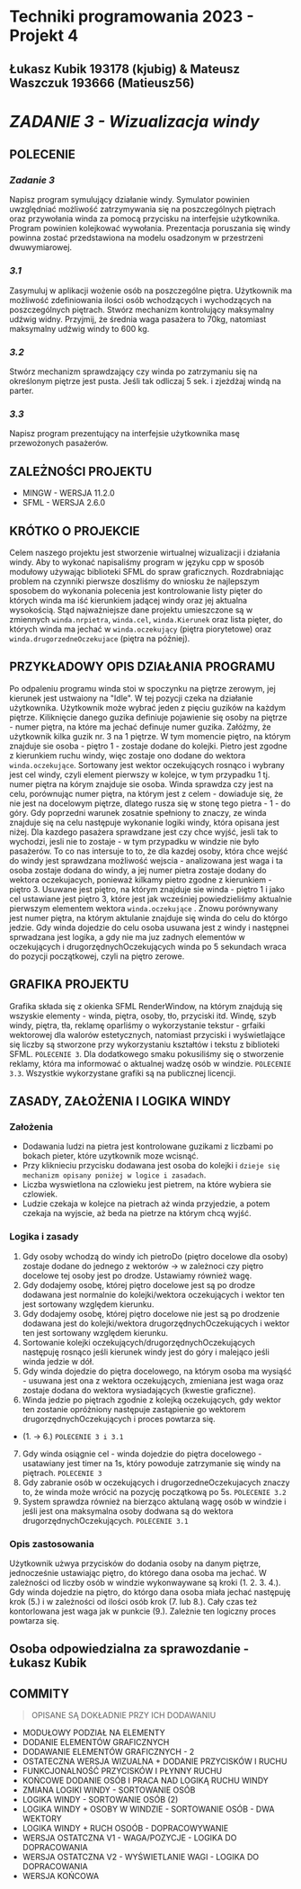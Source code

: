 # Techniki programowania 2023 - Projekt 4
## Łukasz Kubik 193178 (kjubig) & Mateusz Waszczuk 193666 (Matieusz56)

# _ZADANIE 3 - Wizualizacja windy_

## POLECENIE
### _Zadanie 3_
Napisz program symulujący działanie windy. Symulator powinien uwzględniać możliwość zatrzymywania się na poszczególnych piętrach oraz przywołania winda za pomocą przycisku na interfejsie użytkownika. Program powinien kolejkować wywołania. Prezentacja poruszania się windy powinna zostać przedstawiona na modelu osadzonym w przestrzeni dwuwymiarowej.
### _3.1_
Zasymuluj w aplikacji wożenie osób na poszczególne piętra. Użytkownik ma możliwość zdefiniowania ilości osób wchodzących i wychodzących na poszczególnych piętrach. Stwórz mechanizm kontrolujący maksymalny udźwig widny. Przyjmij, że średnia waga pasażera to 70kg, natomiast maksymalny udźwig windy to 600 kg.
### _3.2_
Stwórz mechanizm sprawdzający czy winda po zatrzymaniu się na określonym piętrze jest pusta. Jeśli tak odliczaj 5 sek. i zjeżdżaj windą na parter.
### _3.3_
Napisz program prezentujący na interfejsie użytkownika masę przewożonych pasażerów.

## ZALEŻNOŚCI PROJEKTU
- MINGW - WERSJA 11.2.0
- SFML - WERSJA 2.6.0
  
## KRÓTKO O PROJEKCIE
Celem naszego projektu jest stworzenie wirtualnej wizualizacji i działania windy. Aby to wykonać napisaliśmy program w języku cpp w sposób modułowy używając biblioteki SFML do spraw graficznych. Rozdrabniając problem na czynniki pierwsze doszliśmy do wniosku że najlepszym sposobem do wykonania polecenia jest kontrolowanie listy pięter do których winda ma iść kierunkiem jadącej windy oraz jej aktualna wysokością. Stąd najważniejsze dane projektu umieszczone są w zmiennych ```winda.nrpietra```, ```winda.cel```, ```winda.Kierunek``` oraz lista pięter, do których winda ma jechać w ```winda.oczekujący``` (piętra piorytetowe) oraz ```winda.drugorzedneOczekujace``` (piętra na później).

## PRZYKŁADOWY OPIS DZIAŁANIA PROGRAMU
Po odpaleniu programu winda stoi w spoczynku na piętrze zerowym, jej kierunek jest ustwaiony na "Idle". W tej pozycji czeka na działanie użytkownika. Użytkownik może wybrać jeden z pięciu guzików na każdym piętrze. Kiliknięcie danego guzika definiuje pojawienie się osoby na piętrze - numer piętra, na które ma jechać definuje numer guzika. Załóżmy, że użytkownik kilka guzik nr. 3 na 1 piętrze. W tym momencie piętro, na którym znajduje sie osoba - piętro 1 - zostaje dodane do kolejki. Pietro jest zgodne z kierunkiem ruchu windy, więc zostaje ono dodane do wektora ```winda.oczekujące```. Sortowany jest wektor oczekujących rosnąco i wybrany jest cel windy, czyli element pierwszy w kolejce, w tym przypadku 1 tj. numer piętra na kórym znajduje sie osoba. Winda sprawdza czy jest na celu, porównując numer piętra, na którym jest z celem - dowiaduje się, że nie jest na docelowym piętrze, dlatego rusza się w stonę tego pietra - 1 - do góry. Gdy poprzedni warunek zosatnie spełniony to znaczy, ze winda znajduje się na celu następuje wykonanie logiki windy, która opisana jest niżej. Dla kazdego pasażera sprawdzane jest czy chce wyjść, jesli tak to wychodzi, jesli nie to zostaje - w tym przypadku w windzie nie było pasażerów. To co nas intersuje to to, że dla kazdej osoby, która chce wejść do windy jest sprawdzana możliwość  wejscia - analizowana jest waga i ta osoba zostaje dodana do windy, a jej numer pietra zostaje dodany do wektora oczekujacych, ponieważ kilkamy pietro zgodne z kierunkiem - piętro 3. Usuwane jest piętro, na którym znajduje sie winda - piętro 1 i jako cel ustawiane jest piętro 3, które jest jak wcześniej powiedzieliśmy aktualnie pierwszym elementem wektora ```winda.oczekujące``` . Znowu porównywany jest numer piętra, na którym aktulanie znajduje się winda do celu do którgo jedzie. Gdy winda dojedzie do celu osoba usuwana jest z windy i następnei sprwadzana jest logika, a gdy nie ma juz zadnych elementów w oczekujących i drugorzędnychOczekujących winda po 5 sekundach wraca do pozycji początkowej, czyli na piętro zerowe. 

## GRAFIKA PROJEKTU
Grafika składa się z okienka SFML RenderWindow, na którym znajdują się wszyskie elementy - winda, piętra, osoby, tło, przyciski itd. 
Windę, szyb windy, piętra, tła, reklamę oparliśmy o wykorzystanie tekstur - grfaiki wektorowej dla walorów estetycznych, natomiast przyciski i wyświetlające się liczby są stworzone przy wykorzystaniu kształtów i tekstu z biblioteki SFML. ```POLECENIE 3```. Dla dodatkowego smaku pokusiliśmy się o stworzenie reklamy, która ma informować o aktualnej wadzę osób w windzie. ```POLECENIE 3.3```. Wszystkie wykorzystane grafiki są na publicznej licencji. 

## ZASADY, ZAŁOŻENIA I LOGIKA WINDY
 ### Założenia
- Dodawania ludzi na pietra jest kontrolowane guzikami z liczbami po bokach pieter, które uzytkownik moze wcisnąć.
- Przy kliknieciu przycisku dodawana jest osoba do kolejki i ```dzieje się mechanizm opisany poniżej w logice i zasadach```.
- Liczba wyswietlona na czlowieku jest pietrem, na które wybiera sie czlowiek.
- Ludzie czekaja w kolejce na pietrach aż winda przyjedzie, a potem czekaja na wyjscie, aż beda na pietrze na którym chcą wyjść.
  
### Logika i zasady
 1. Gdy osoby wchodzą do windy ich pietroDo (piętro docelowe dla osoby) zostaje dodane do jednego z wektorów -> w zależnoci czy piętro docelowe tej osoby jest po drodze. Ustawiamy również wagę. 
 2. Gdy dodajemy osobę, której piętro docelowe jest są po drodze dodawana jest normalnie do kolejki/wektora oczekujących i wektor ten jest sortowany względem kierunku.
 3. Gdy dodajemy osobę, której piętro docelowe nie jest są po drodzenie dodawana jest do kolejki/wektora drugorzędnychOczekujących i wektor ten jest sortowany względem kierunku.
 4. Sortowanie kolejki oczekujących/drugorzędnychOczekujących następuję rosnąco jeśli kierunek windy jest do góry i malejąco jeśli winda jedzie w dół.
 5. Gdy winda dojedzie do piętra docelowego, na którym osoba ma wysiąść - usuwana jest ona z wektora oczekujących, zmieniana jest waga oraz zostaje dodana do wektora wysiadających (kwestie graficzne).
 6. Winda jedzie po piętrach zgodnie z kolejką oczekujących, gdy wektor ten zostanie opróżniony następuje zastąpienie go wektorem drugorzędnychOczekujących i proces powtarza się.
- (1. -> 6.) ```POLECENIE 3 i 3.1```
7. Gdy winda osiągnie cel - winda dojedzie do piętra docelowego - usatawiany jest timer na 1s, który powoduje zatrzymanie się windy na piętrach. ```POLECENIE 3```
8. Gdy zabranie osób w oczekujących i drugorzedneOczekujacych znaczy to, że winda może wrócić na pozycję początkową po 5s. ```POLECENIE 3.2```
9. System sprawdza również na bierząco aktulaną wagę osób w windzie i jeśli jest ona maksymalna osoby dodwana są do wektora drugorzędnychOczekujących. ```POLECENIE 3.1```

### Opis zastosowania 
Użytkownik użwya przycisków do dodania osoby na danym piętrze, jednocześnie ustawiając piętro, do którego dana osoba ma jechać. W zależności od liczby osób w windzie wykonwaywane są kroki (1. 2. 3. 4.). Gdy winda dojedzie na piętro, do którgo dana osoba miała jechać następuję krok (5.) i w zależności od ilości osób krok (7. lub 8.). Cały czas też kontorlowana jest waga jak w punkcie (9.). Zależnie ten logiczny proces powtarza się.

## Osoba odpowiedzialna za sprawozdanie - Łukasz Kubik
 
## COMMITY
> OPISANE SĄ DOKŁADNIE PRZY ICH DODAWANIU
- MODUŁOWY PODZIAŁ NA ELEMENTY
- DODANIE ELEMENTÓW GRAFICZNYCH
- DODAWANIE ELEMENTÓW GRAFICZNYCH - 2
- OSTATECZNA WERSJA WIZUALNA + DODANIE PRZYCISKÓW I RUCHU
- FUNKCJONALNOŚĆ PRZYCISKÓW I PŁYNNY RUCHU
- KOŃCOWE DODANIE OSÓB I PRACA NAD LOGIKĄ RUCHU WINDY
- ZMIANA LOGIKI WINDY - SORTOWANIE OSÓB
- LOGIKA WINDY - SORTOWANIE OSÓB (2)
- LOGIKA WINDY + OSOBY W WINDZIE - SORTOWANIE OSÓB - DWA WEKTORY
- LOGIKA WINDY + RUCH OSOÓB - DOPRACOWYWANIE
- WERSJA OSTATCZNA V1 - WAGA/POZYCJE - LOGIKA DO DOPRACOWANIA
- WERSJA OSTATCZNA V2 - WYŚWIETLANIE WAGI - LOGIKA DO DOPRACOWANIA
- WERSJA KOŃCOWA

